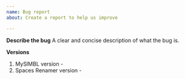 ```yaml
---
name: Bug report
about: Create a report to help us improve

---
```


**Describe the bug**
A clear and concise description of what the bug is.

**Versions**
1. MySIMBL version - 
2. Spaces Renamer version -
